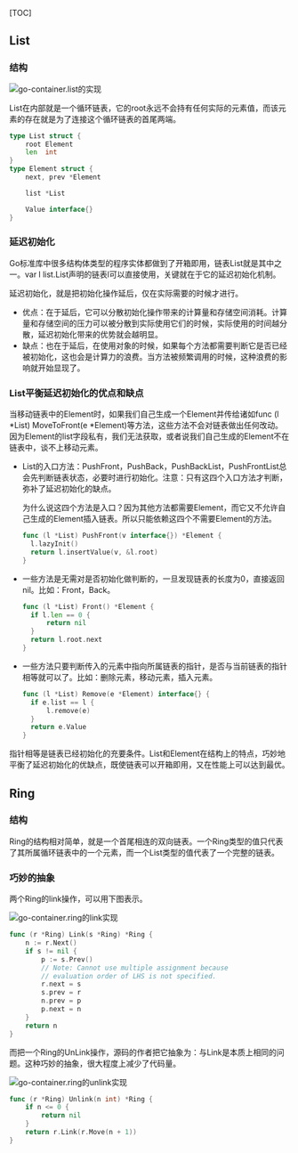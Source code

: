 [TOC]

## List

### 结构

![go-container.list的实现](/Users/nieguanglin/pics/go/go-container.list的实现.png)

List在内部就是一个循环链表，它的root永远不会持有任何实际的元素值，而该元素的存在就是为了连接这个循环链表的首尾两端。

```go
type List struct {
	root Element 
	len  int     
}
type Element struct {
	next, prev *Element

	list *List

	Value interface{}
}
```

### 延迟初始化

Go标准库中很多结构体类型的程序实体都做到了开箱即用，链表List就是其中之一。var l list.List声明的链表l可以直接使用，关键就在于它的延迟初始化机制。

延迟初始化，就是把初始化操作延后，仅在实际需要的时候才进行。

- 优点：在于延后，它可以分散初始化操作带来的计算量和存储空间消耗。计算量和存储空间的压力可以被分散到实际使用它们的时候，实际使用的时间越分散，延迟初始化带来的优势就会越明显。
- 缺点：也在于延后，在使用对象的时候，如果每个方法都需要判断它是否已经被初始化，这也会是计算力的浪费。当方法被频繁调用的时候，这种浪费的影响就开始显现了。

### List平衡延迟初始化的优点和缺点

当移动链表中的Element时，如果我们自己生成一个Element并传给诸如func (l *List) MoveToFront(e *Element)等方法，这些方法不会对链表做出任何改动。因为Element的list字段私有，我们无法获取，或者说我们自己生成的Element不在链表中，谈不上移动元素。

- List的入口方法：PushFront，PushBack，PushBackList，PushFrontList总会先判断链表状态，必要时进行初始化。注意：只有这四个入口方法才判断，弥补了延迟初始化的缺点。

  为什么说这四个方法是入口？因为其他方法都需要Element，而它又不允许自己生成的Element插入链表。所以只能依赖这四个不需要Element的方法。

  ```go
  func (l *List) PushFront(v interface{}) *Element {
  	l.lazyInit()
  	return l.insertValue(v, &l.root)
  }
  ```

- 一些方法是无需对是否初始化做判断的，一旦发现链表的长度为0，直接返回nil。比如：Front，Back。

  ```go
  func (l *List) Front() *Element {
  	if l.len == 0 {
  		return nil
  	}
  	return l.root.next
  }
  ```

- 一些方法只要判断传入的元素中指向所属链表的指针，是否与当前链表的指针相等就可以了。比如：删除元素，移动元素，插入元素。

  ```go
  func (l *List) Remove(e *Element) interface{} {
  	if e.list == l {
  		l.remove(e)
  	}
  	return e.Value
  }
  ```

指针相等是链表已经初始化的充要条件。List和Element在结构上的特点，巧妙地平衡了延迟初始化的优缺点，既使链表可以开箱即用，又在性能上可以达到最优。

## Ring

### 结构

Ring的结构相对简单，就是一个首尾相连的双向链表。一个Ring类型的值只代表了其所属循环链表中的一个元素，而一个List类型的值代表了一个完整的链表。

### 巧妙的抽象

两个Ring的link操作，可以用下图表示。

![go-container.ring的link实现](/Users/nieguanglin/pics/go/go-container.ring的link实现.png)

```go
func (r *Ring) Link(s *Ring) *Ring {
	n := r.Next()
	if s != nil {
		p := s.Prev()
		// Note: Cannot use multiple assignment because
		// evaluation order of LHS is not specified.
		r.next = s
		s.prev = r
		n.prev = p
		p.next = n
	}
	return n
}
```

而把一个Ring的UnLink操作，源码的作者把它抽象为：与Link是本质上相同的问题。这种巧妙的抽象，很大程度上减少了代码量。

![go-container.ring的unlink实现](/Users/nieguanglin/pics/go/go-container.ring的unlink实现.png)

```go
func (r *Ring) Unlink(n int) *Ring {
	if n <= 0 {
		return nil
	}
	return r.Link(r.Move(n + 1))
}
```

